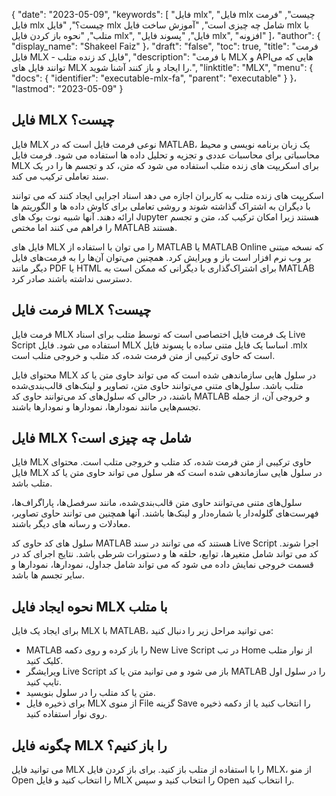 {
  "date": "2023-05-09",
  "keywords": [
"فایل mlx",
"فایل mlx چیست",
"فرمت فایل mlx چیست؟",
"فایل mlx شامل چه چیزی است",
"آموزش ساخت فایل mlx با متلب",
"نحوه باز کردن فایل mlx",
"فایل",
"پسوند فایل mlx",
"افزونه"
]،
  "author": {
    "display_name": "Shakeel Faiz"
}،
  "draft": "false",
  "toc": true,
  "title": "فرمت فایل MLX - فایل کد زنده متلب",
  "description": "با فرمت MLX و APIهایی که می توانند فایل های MLX را ایجاد و باز کنند آشنا شوید.",
  "linktitle": "MLX",
  "menu": {
    "docs": {
      "identifier": "executable-mlx-fa",
      "parent": "executable"
}
}،
  "lastmod": "2023-05-09"
}

## فایل MLX چیست؟

فایل MLX نوعی فرمت فایل است که در MATLAB، یک زبان برنامه نویسی و محیط محاسباتی برای محاسبات عددی و تجزیه و تحلیل داده ها استفاده می شود. فرمت فایل MLX برای اسکریپت های زنده متلب استفاده می شود که متن، کد و تجسم ها را در یک سند تعاملی ترکیب می کند.

اسکریپت های زنده متلب به کاربران اجازه می دهد اسناد اجرایی ایجاد کنند که می توانند با دیگران به اشتراک گذاشته شوند و روشی تعاملی برای کاوش داده ها و الگوریتم ها ارائه دهند. آنها شبیه نوت بوک های Jupyter هستند زیرا امکان ترکیب کد، متن و تجسم را فراهم می کنند اما مختص MATLAB هستند.

فایل های MLX را می توان با استفاده از MATLAB یا MATLAB Online که نسخه مبتنی بر وب نرم افزار است باز و ویرایش کرد. همچنین می‌توان آن‌ها را به فرمت‌های فایل دیگر مانند PDF یا HTML برای اشتراک‌گذاری با دیگرانی که ممکن است به MATLAB دسترسی نداشته باشند صادر کرد.

## فرمت فایل MLX چیست؟

فرمت فایل MLX یک فرمت فایل اختصاصی است که توسط متلب برای اسناد Live Script استفاده می شود. فایل MLX اساسا یک فایل متنی ساده با پسوند فایل .mlx است که حاوی ترکیبی از متن فرمت شده، کد متلب و خروجی متلب است.

محتوای فایل MLX در سلول هایی سازماندهی شده است که می تواند حاوی متن یا کد متلب باشد. سلول‌های متنی می‌توانند حاوی متن، تصاویر و لینک‌های قالب‌بندی‌شده باشند، در حالی که سلول‌های کد می‌توانند حاوی کد MATLAB و خروجی آن، از جمله تجسم‌هایی مانند نمودارها، نمودارها و نمودارها باشند.

## فایل MLX شامل چه چیزی است؟

فایل MLX حاوی ترکیبی از متن فرمت شده، کد متلب و خروجی متلب است. محتوای فایل MLX در سلول هایی سازماندهی شده است که هر سلول می تواند حاوی متن یا کد متلب باشد.

سلول‌های متنی می‌توانند حاوی متن قالب‌بندی‌شده، مانند سرفصل‌ها، پاراگراف‌ها، فهرست‌های گلوله‌دار یا شماره‌دار و لینک‌ها باشند. آنها همچنین می توانند حاوی تصاویر، معادلات و رسانه های دیگر باشند.

سلول های کد حاوی کد MATLAB هستند که می توانند در سند Live Script اجرا شوند. کد می تواند شامل متغیرها، توابع، حلقه ها و دستورات شرطی باشد. نتایج اجرای کد در قسمت خروجی نمایش داده می شود که می تواند شامل جداول، نمودارها، نمودارها و سایر تجسم ها باشد.

## نحوه ایجاد فایل MLX با متلب

برای ایجاد یک فایل MLX با MATLAB، می توانید مراحل زیر را دنبال کنید:

- MATLAB را باز کرده و روی دکمه New Live Script در تب Home از نوار متلب کلیک کنید.
- ویرایشگر Live Script باز می شود و می توانید متن یا کد MATLAB را در سلول اول تایپ کنید.
- متن یا کد متلب را در سلول بنویسید.
- برای ذخیره فایل MLX از منوی File گزینه Save را انتخاب کنید یا از دکمه ذخیره روی نوار استفاده کنید.

## چگونه فایل MLX را باز کنیم؟

می توانید فایل MLX را با استفاده از متلب باز کنید. برای باز کردن فایل MLX، از منو Open را انتخاب کنید و فایل MLX را انتخاب کنید و سپس Open را انتخاب کنید.


